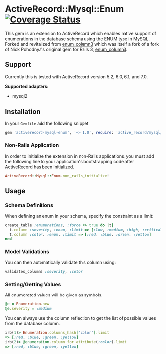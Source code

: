 # ActiveRecord::Mysql::Enum [![Coverage Status](https://coveralls.io/repos/github/Invoca/activerecord-mysql-enum/badge.svg?branch=master)](https://coveralls.io/github/Invoca/activerecord-mysql-enum?branch=master)

This gem is an extension to ActiveRecord which enables native support of
enumerations in the database schema using the ENUM type in MySQL. Forked
and revitalized from [enum_column3](https://github.com/jewlr/enum_column)
which was itself a fork of a fork of Nick Pohodnya's original gem for
Rails 3, [enum_column3](https://github.com/electronick/enum_column).

## Support
Currently this is tested with ActiveRecord version 5.2, 6.0, 6.1, and 7.0.

**Supported adapters:**
- mysql2

## Installation
In your `Gemfile` add the following snippet
```ruby
gem 'activerecord-mysql-enum', '~> 1.0', require: 'active_record/mysql/enum'
```

### Non-Rails Application
In order to initialize the extension in non-Rails applications, you must add the following line
to your application's bootstrapping code after ActiveRecord has been initialized.
```ruby
ActiveRecord::Mysql::Enum.non_rails_initialize!
```

## Usage
### Schema Definitions
When defining an enum in your schema, specify the constraint as a limit:
```ruby
create_table :enumerations, :force => true do |t|
  t.column :severity, :enum, :limit => [:low, :medium, :high, :critical], :default => :medium
  t.column :color, :enum, :limit => [:red, :blue, :green, :yellow]
end
```

### Model Validations
You can then automatically validate this column using:
```ruby
validates_columns :severity, :color
```

### Setting/Getting Values
All enumerated values will be given as symbols.
```ruby
@e = Enumeration.new
@e.severity = :medium
```

You can always use the column reflection to get the list of possible values from the database column.
```ruby
irb(1)> Enumeration.columns_hash['color'].limit
=> [:red, :blue, :green, :yellow]
irb(2)> @enumeration.column_for_attribute(:color).limit
=> [:red, :blue, :green, :yellow]
```
